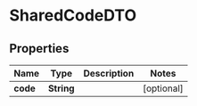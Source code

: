 # SharedCodeDTO

## Properties
Name | Type | Description | Notes
------------ | ------------- | ------------- | -------------
**code** | **String** |  |  [optional]
